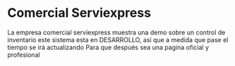 # Comercial Serviexpress
La empresa comercial serviexpress muestra una demo sobre un control de inventario 
este sistema esta en DESARROLLO, así que a medida que pase el tiempo se irá actualizando 
Para que después sea una pagina oficial y profesional
